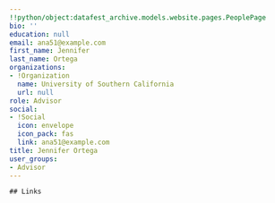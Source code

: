 ```yaml
---
!!python/object:datafest_archive.models.website.pages.PeoplePage
bio: ''
education: null
email: ana51@example.com
first_name: Jennifer
last_name: Ortega
organizations:
- !Organization
  name: University of Southern California
  url: null
role: Advisor
social:
- !Social
  icon: envelope
  icon_pack: fas
  link: ana51@example.com
title: Jennifer Ortega
user_groups:
- Advisor
---
```


    ## Links
    